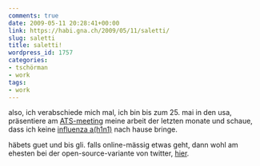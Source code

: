 ```yaml
---
comments: true
date: 2009-05-11 20:28:41+00:00
link: https://habi.gna.ch/2009/05/11/saletti/
slug: saletti
title: saletti!
wordpress_id: 1757
categories:
- tschörman
- work
tags:
- work
---
```


also, ich verabschiede mich mal, ich bin bis zum 25. mai in den usa, präsentiere am [ATS-meeting](http://www.thoracic.org/sections/meetings-and-courses/international-conference/2009/index.html) meine arbeit der letzten monate und schaue, dass ich keine [influenza a(h1n1)](http://www.who.int/csr/disease/swineflu/en/index.html) nach hause bringe.




häbets guet und bis gli. falls online-mässig etwas geht, dann wohl am ehesten bei der open-source-variante von twitter, [hier](http://identi.ca/habi).



